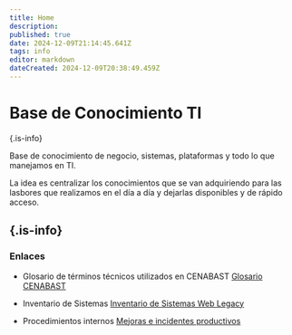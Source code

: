 ```yaml
---
title: Home
description: 
published: true
date: 2024-12-09T21:14:45.641Z
tags: info
editor: markdown
dateCreated: 2024-12-09T20:38:49.459Z
---
```


# Base de Conocimiento TI
>
{.is-info}

Base de conocimiento de negocio, sistemas, plataformas y todo lo que manejamos en TI.

La idea es centralizar los conocimientos que se van adquiriendo para las lasbores que realizamos en el día a día y dejarlas disponibles y de rápido acceso.
>
{.is-info}
---

### Enlaces
- Glosario de términos técnicos utilizados en CENABAST 
[Glosario CENABAST](/base-conocimiento/glosario)

- Inventario de Sistemas 
[Inventario de Sistemas Web Legacy](/base-conocimiento/legacy)

- Procedimientos internos 
[Mejoras e incidentes productivos](/base-conocimiento/procedimientos)

